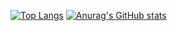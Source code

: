 [![Top Langs](https://github-readme-stats.vercel.app/api/top-langs/?username=luviahehe&theme=tokyonight)](https://github.com/anuraghazra/github-readme-stats)
[![Anurag's GitHub stats](https://github-readme-stats.vercel.app/api?username=luviahehe&show_icons=true&theme=tokyonight)](https://github.com/anuraghazra/github-readme-stats)
